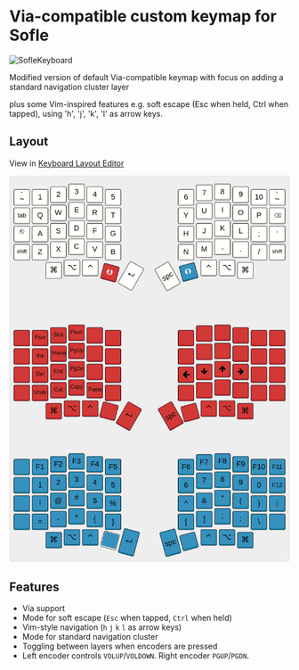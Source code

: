 # Via-compatible custom keymap for Sofle

![SofleKeyboard](https://res.cloudinary.com/j4ckofalltrades/image/upload/c_limit,w_830/v1631712479/keebs/sofle_t9qeaa.jpg)

Modified version of default Via-compatible keymap with focus on adding a standard navigation cluster layer

plus some Vim-inspired features e.g. soft escape (Esc when held, Ctrl when tapped), using 'h', 'j', 'k', 'l' as arrow keys.

## Layout

View in [Keyboard Layout Editor](http://www.keyboard-layout-editor.com/#/gists/a1f6519e723ad81ca151741b53a28b80)

![SofleKeyboard custom keymap](https://raw.githubusercontent.com/j4ckofalltrades/keebs/master/sofle/assets/soflekeyboard.png)

## Features

- Via support
- Mode for soft escape (`Esc` when tapped, `Ctrl` when held) 
- Vim-style navigation (`h` `j` `k` `l` as arrow keys)
- Mode for standard navigation cluster
- Toggling between layers when encoders are pressed
- Left encoder controls `VOLUP`/`VOLDOWN`. Right encoder `PGUP`/`PGDN`.
